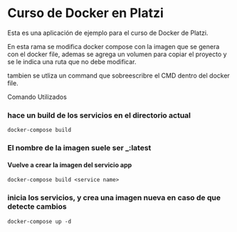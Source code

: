 # Curso de Docker en Platzi

Esta es una aplicación de ejemplo para el curso de Docker de Platzi.

En esta rama se modifica docker compose con la imagen que se genera con el docker file,
ademas se agrega un volumen para copiar el proyecto y se le indica una ruta que no debe modificar.

tambien se utliza un command que sobreescribre el CMD dentro del docker file.

Comando Utilizados

### hace un build de los servicios en el directorio actual
`docker-compose build`  

### El nombre de la imagen suele ser <path>_<Service name>:latest

#### Vuelve a crear la imagen del servicio app
`docker-compose build <service name>`

### inicia los servicios, y crea una imagen nueva en caso de que detecte cambios
`docker-compose up -d` 
